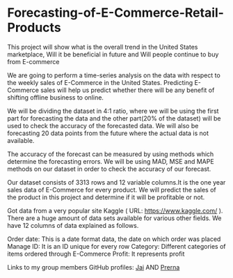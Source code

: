 # Forecasting-of-E-Commerce-Retail-Products

This project will show what is the overall trend in the United States marketplace,  Will it be beneficial in future and Will people continue to buy from E-commerce

We are going to perform a time-series analysis on the data with respect to the weekly sales of E-Commerce in the United States. Predicting E-Commerce sales will help us predict whether there will be any benefit of shifting offline business to online.

We will be dividing the dataset in 4:1 ratio, where we will be using the first part for forecasting the data and the other part(20% of the dataset) will be used to check the accuracy of the forecasted data. We will also be forecasting 20 data points from the future where the actual data is not available.

The accuracy of the forecast can be measured by using methods which determine the forecasting errors. We will be using MAD, MSE and MAPE methods on our dataset in order to check the accuracy of our forecast.

Our dataset consists of 3313 rows and 12 variable columns.It is the one year sales data of E-Commerce for every product. We will predict the sales of the product in this project and determine if it will be profitable or not.

Got data from a very popular site Kaggle ( URL: https://www.kaggle.com/ ). There are a huge amount of data sets available for various other fields. We have 12 columns of data explained as follows.

Order date: This is a date format data, the date on which order was placed
Manage ID: It is an ID unique for every row
Category: Different categories of items ordered through E-Commerce
Profit: It represents profit


Links to my group members GitHub profiles:
[Jai](https://github.com/Jaihinduja) AND
[Prerna](https://github.com/PrernaSharma96) 

